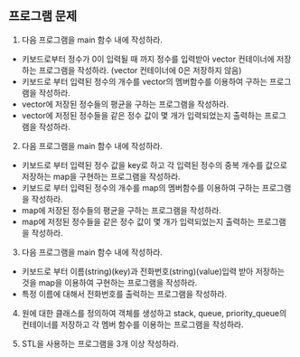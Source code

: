 ## 프로그램 문제

1. 다음 프로그램을 main 함수 내에 작성하라.
  * 키보드로부터 정수가 0이 입력될 때 까지 정수를 입력받아 vector 컨테이너에 저장하는 프로그램을 작성하라. (vector 컨테이너에 0은 저장하지 않음)
  * 키보드로 부터 입력된 정수의 개수를 vector의 멤버함수를 이용하여 구하는 프로그램을 작성하라.
  * vector에 저장된 정수들의 평균을 구하는 프로그램을 작성하라.
  * vector에 저정된 정수들을 같은 정수 값이 몇 개가 입력되었는지 출력하는 프로그램을 작성하라. 


2. 다음 프로그램을 main 함수 내에 작성하라. 
  * 키보드로 부터 입력된 정수 값을 key로 하고 각 입력된 정수의 중복 개수를 값으로 저장하는 map을 구현하는 프로그램을 작성하라.
  * 키보드로 부터 입력된 정수의 개수를 map의 멤버함수를 이용하여 구하는 프로그램을 작성하라.
  * map에 저장된 정수들의 평균을 구하는 프로그램을 작성하라.
  * map에 저정된 정수들을 같은 정수 값이 몇 개가 입력되었는지 출력하는 프로그램을 작성하라.

3. 다음 프로그램을 main 함수 내에 작성하라.     
  * 키보드로 부터 이름(string)(key)과 전화번호(string)(value)입력 받아 저장하는 것을 map을 이용하여 구현하는 프로그램을 작성하라.
  * 특정 이름에 대해서 전화번호를 출럭하는 프로그램을 작성하라.

4. 원에 대한 클래스를 정의하여 객체를 생성하고 stack, queue, priority_queue의 컨테이너를 저장하고 각 멤버 함수를 이용하는 프로그램을 작성하라.

5. STL을 사용하는 프로그램을 3개 이상 작성하라.
    
